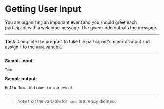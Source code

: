 # Getting User Input

You are organizing an important event and you should greet each participant with a welcome message․ The given code outputs the message.

---

**Task**: Complete the program to take the participant's name as input and assign it to the `name` variable.

---

**Sample input**: 
```
Tom
```

**Sample output**: 
```
Hello Tom. Welcome to our event
```

---

>Note that the variable for `name` is already defined.